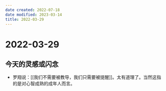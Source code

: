 ```yaml
---
date created: 2022-07-18
date modified: 2023-03-14
title: 2022-03-29
---
```


# 2022-03-29

## 今天的灵感或闪念

- 罗翔说：[[我们不需要被教导，我们只需要被提醒]]。太有道理了。当然这指的是对心智成熟的成年人而言。
